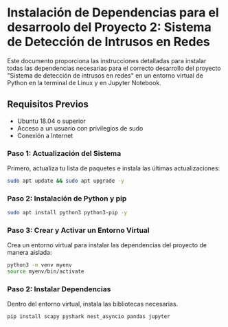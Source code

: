 # Instalación de Dependencias para el desarroolo del Proyecto 2: Sistema de Detección de Intrusos en Redes

Este documento proporciona las instrucciones detalladas para instalar todas las dependencias necesarias para el correcto desarrollo del proyecto "Sistema de detección de intrusos en redes" en un entorno virtual de Python en la terminal de Linux y en Jupyter Notebook.

## Requisitos Previos
- Ubuntu 18.04 o superior
- Acceso a un usuario con privilegios de sudo
- Conexión a Internet

### Paso 1: Actualización del Sistema
Primero, actualiza tu lista de paquetes e instala las últimas actualizaciones:
```sh
sudo apt update && sudo apt upgrade -y
```
### Paso 2: Instalación de Python y pip
```sh
sudo apt install python3 python3-pip -y
```
### Paso 3: Crear y Activar un Entorno Virtual
Crea un entorno virtual para instalar las dependencias del proyecto de manera aislada:
```sh
python3 -m venv myenv
source myenv/bin/activate
```
### Paso 2: Instalar Dependencias
Dentro del entorno virtual, instala las bibliotecas necesarias.
```sh
pip install scapy pyshark nest_asyncio pandas jupyter
```
